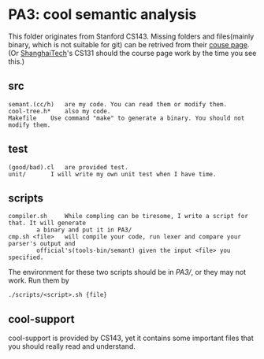 # PA3: cool semantic analysis

This folder originates from Stanford CS143. Missing folders and files(mainly binary, which is not suitable for git) can be retrived from their [couse page](http://web.stanford.edu/class/cs143/).(Or [ShanghaiTech](http://sist.shanghaitech.edu.cn/faculty/songfu/course/spring2018/CS131/)'s CS131 should the course page work by the time you see this.)

## src

	semant.(cc/h)	are my code. You can read them or modify them.
	cool-tree.h* 	also my code.
	Makefile 	Use command "make" to generate a binary. You should not modify them.

## test

	(good/bad).cl 	are provided test. 
	unit/ 		I will write my own unit test when I have time.

## scripts

	compiler.sh 	While compling can be tiresome, I write a script for that. It will generate
			a binary and put it in PA3/
	cmp.sh <file>	will compile your code, run lexer and compare your parser's output and 
			official's(tools-bin/semant) given the input <file> you specified.

The environment for these two scripts should be in _PA3/_, or they may not work. Run them by
	
	./scripts/<script>.sh {file}

## cool-support

cool-support is provided by CS143, yet it contains some important files that you should really read and understand.

